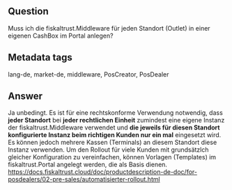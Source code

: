 ## Question
Muss ich die fiskaltrust.Middleware für jeden Standort (Outlet) in einer eigenen CashBox im Portal anlegen?

## Metadata tags
lang-de, market-de, middleware, PosCreator, PosDealer

## Answer
Ja unbedingt. Es ist für eine rechtskonforme Verwendung notwendig, dass **jeder Standort** bei **jeder rechtlichen Einheit** zumindest eine eigene Instanz der fiskaltrust.Middleware verwendet und **die jeweils für diesen Standort konfigurierte Instanz beim richtigen Kunden nur ein mal** eingesetzt wird. Es können jedoch mehrere Kassen (Terminals) an diesem Standort diese Instanz verwenden. Um den Rollout für viele Kunden mit grundsätzlch gleicher Konfiguration zu vereinfachen, können Vorlagen (Templates) im fiskaltrust.Portal angelegt werden, die als Basis dienen.
https://docs.fiskaltrust.cloud/doc/productdescription-de-doc/for-posdealers/02-pre-sales/automatisierter-rollout.html 

